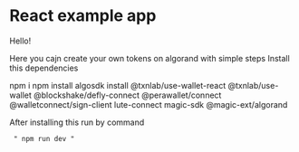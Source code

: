 # React example app

Hello!

Here you cajn create your own tokens on algorand with simple steps
Install this dependencies

npm  i
npm install algosdk install @txnlab/use-wallet-react @txnlab/use-wallet @blockshake/defly-connect @perawallet/connect @walletconnect/sign-client lute-connect magic-sdk @magic-ext/algorand 

After installing this  run by command

     " npm run dev "
